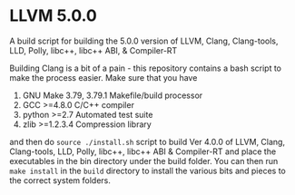 # LLVM 5.0.0
A build script for building the 5.0.0 version of LLVM, Clang, Clang-tools, LLD, Polly, libc++, libc++ ABI, &amp; Compiler-RT

Building Clang is a bit of a pain - this repository contains a bash script to make the process easier. Make sure that you have
1. GNU Make 	3.79, 3.79.1 	Makefile/build processor
2. GCC 	>=4.8.0 	C/C++ compiler
3. python 	>=2.7 	Automated test suite
4. zlib 	>=1.2.3.4 	Compression library

and then do `source ./install.sh` script to build Ver 4.0.0 of LLVM, Clang, Clang-tools, LLD, Polly, libc++, libc++ ABI &amp; Compiler-RT and place the executables in the bin directory under the build folder. You can then run `make install` in the `build` directory to install the various bits and pieces to the correct system folders.
